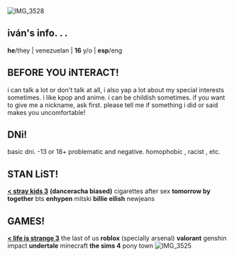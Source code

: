 ![IMG_3528](https://github.com/user-attachments/assets/6d30dd8a-3b73-4fca-a8d8-2e04bb91068a)

## iván's info. . .
**he**/they | venezuelan | **16** y/o | **esp**/eng 
## BEFORE YOU iNTERACT!
i can talk a lot or don't talk at all, i also yap a lot about my special interests sometimes.
i like kpop and anime.
i can be childish sometimes.
if you want to give me a nickname, ask first.
please tell me if something i did or said makes you uncomfortable!
## DNi!
basic dni. 
-13 or 18+ 
problematic and negative.
homophobic , racist , etc.
## STAN LiST!
[**< stray kids 3**](https://open.spotify.com/intl-es/track/30YeoWowzWypZNSl6WNXAR?si=342076bb82394bf5) __(danceracha biased)__ cigarettes after sex **tomorrow by together** bts **enhypen** mitski **billie eilish** newjeans
## GAMES!
[**< life is strange 3**](https://open.spotify.com/intl-es/track/2ynCjjrmED5CfiVn2ZLkUk?si=68f9e77e4af94933) the last of us **roblox** (specially arsenal) **valorant** genshin impact **undertale** minecraft **the sims 4** pony town
![IMG_3525](https://github.com/user-attachments/assets/1d79892b-3241-40c8-9a45-dae3a8dcf1d6)
